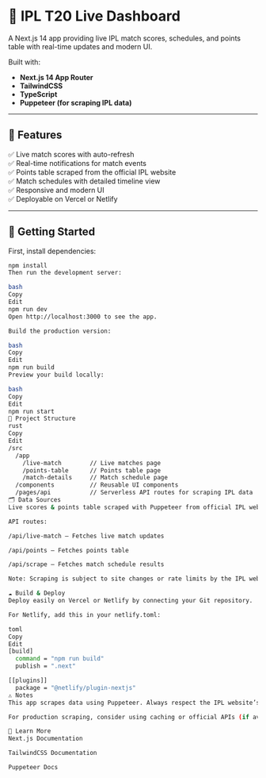 # 🏏 IPL T20 Live Dashboard

A Next.js 14 app providing live IPL match scores, schedules, and points table with real-time updates and modern UI.

Built with:
- **Next.js 14 App Router**
- **TailwindCSS**
- **TypeScript**
- **Puppeteer (for scraping IPL data)**

---

## 🚀 Features

✅ Live match scores with auto-refresh  
✅ Real-time notifications for match events  
✅ Points table scraped from the official IPL website  
✅ Match schedules with detailed timeline view  
✅ Responsive and modern UI  
✅ Deployable on Vercel or Netlify

---

## 🔧 Getting Started

First, install dependencies:

```bash
npm install
Then run the development server:

bash
Copy
Edit
npm run dev
Open http://localhost:3000 to see the app.

Build the production version:

bash
Copy
Edit
npm run build
Preview your build locally:

bash
Copy
Edit
npm run start
📁 Project Structure
rust
Copy
Edit
/src
  /app
    /live-match        // Live matches page
    /points-table      // Points table page
    /match-details     // Match schedule page
  /components          // Reusable UI components
  /pages/api           // Serverless API routes for scraping IPL data
🗂️ Data Sources
Live scores & points table scraped with Puppeteer from official IPL website endpoints.

API routes:

/api/live-match – Fetches live match updates

/api/points – Fetches points table

/api/scrape – Fetches match schedule results

Note: Scraping is subject to site changes or rate limits by the IPL website.

☁️ Build & Deploy
Deploy easily on Vercel or Netlify by connecting your Git repository.

For Netlify, add this in your netlify.toml:

toml
Copy
Edit
[build]
  command = "npm run build"
  publish = ".next"

[[plugins]]
  package = "@netlify/plugin-nextjs"
⚠️ Notes
This app scrapes data using Puppeteer. Always respect the IPL website’s terms of service.

For production scraping, consider using caching or official APIs (if available) to avoid heavy traffic or getting blocked.

📖 Learn More
Next.js Documentation

TailwindCSS Documentation

Puppeteer Docs



